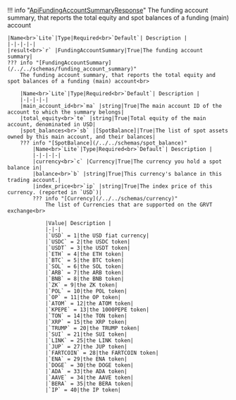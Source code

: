 !!! info "[ApiFundingAccountSummaryResponse](/../../schemas/api_funding_account_summary_response)"
    The funding account summary, that reports the total equity and spot balances of a funding (main) account<br>

    |Name<br>`Lite`|Type|Required<br>`Default`| Description |
    |-|-|-|-|
    |result<br>`r` |FundingAccountSummary|True|The funding account summary|
    ??? info "[FundingAccountSummary](/../../schemas/funding_account_summary)"
        The funding account summary, that reports the total equity and spot balances of a funding (main) account<br>

        |Name<br>`Lite`|Type|Required<br>`Default`| Description |
        |-|-|-|-|
        |main_account_id<br>`ma` |string|True|The main account ID of the account to which the summary belongs|
        |total_equity<br>`te` |string|True|Total equity of the main account, denominated in USD|
        |spot_balances<br>`sb` |[SpotBalance]|True|The list of spot assets owned by this main account, and their balances|
        ??? info "[SpotBalance](/../../schemas/spot_balance)"
            |Name<br>`Lite`|Type|Required<br>`Default`| Description |
            |-|-|-|-|
            |currency<br>`c` |Currency|True|The currency you hold a spot balance in|
            |balance<br>`b` |string|True|This currency's balance in this trading account.|
            |index_price<br>`ip` |string|True|The index price of this currency. (reported in `USD`)|
            ??? info "[Currency](/../../schemas/currency)"
                The list of Currencies that are supported on the GRVT exchange<br>

                |Value| Description |
                |-|-|
                |`USD` = 1|the USD fiat currency|
                |`USDC` = 2|the USDC token|
                |`USDT` = 3|the USDT token|
                |`ETH` = 4|the ETH token|
                |`BTC` = 5|the BTC token|
                |`SOL` = 6|the SOL token|
                |`ARB` = 7|the ARB token|
                |`BNB` = 8|the BNB token|
                |`ZK` = 9|the ZK token|
                |`POL` = 10|the POL token|
                |`OP` = 11|the OP token|
                |`ATOM` = 12|the ATOM token|
                |`KPEPE` = 13|the 1000PEPE token|
                |`TON` = 14|the TON token|
                |`XRP` = 15|the XRP token|
                |`TRUMP` = 20|the TRUMP token|
                |`SUI` = 21|the SUI token|
                |`LINK` = 25|the LINK token|
                |`JUP` = 27|the JUP token|
                |`FARTCOIN` = 28|the FARTCOIN token|
                |`ENA` = 29|the ENA token|
                |`DOGE` = 30|the DOGE token|
                |`ADA` = 33|the ADA token|
                |`AAVE` = 34|the AAVE token|
                |`BERA` = 35|the BERA token|
                |`IP` = 40|the IP token|
